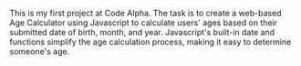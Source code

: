 This is my first project at Code Alpha.
The task is to create a web-based Age Calculator using Javascript to calculate users' ages based on their submitted date of birth, month, and year. Javascript's built-in date and functions simplify the age calculation process, making it easy to determine someone's age.
